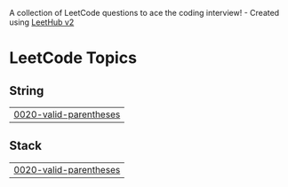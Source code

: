 A collection of LeetCode questions to ace the coding interview! - Created using [LeetHub v2](https://github.com/arunbhardwaj/LeetHub-2.0)
<!---LeetCode Topics Start-->
# LeetCode Topics
## String
|  |
| ------- |
| [0020-valid-parentheses](https://github.com/Karthikeyan1484/leetcode/tree/master/0020-valid-parentheses) |
## Stack
|  |
| ------- |
| [0020-valid-parentheses](https://github.com/Karthikeyan1484/leetcode/tree/master/0020-valid-parentheses) |
<!---LeetCode Topics End-->